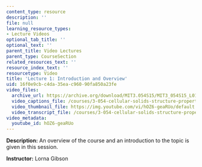 ```yaml
---
content_type: resource
description: ''
file: null
learning_resource_types:
- Lecture Videos
optional_tab_title: ''
optional_text: ''
parent_title: Video Lectures
parent_type: CourseSection
related_resources_text: ''
resource_index_text: ''
resourcetype: Video
title: 'Lecture 1: Introduction and Overview'
uid: 16f0e9cb-c4da-35ea-c960-90fa850a23fe
video_files:
  archive_url: https://archive.org/download/MIT3.054S15/MIT3_054S15_L01_300k.mp4
  video_captions_file: /courses/3-054-cellular-solids-structure-properties-and-applications-spring-2015/228457d989e85fe28ba24608146c7765_hOZ6-geaRUo.vtt
  video_thumbnail_file: https://img.youtube.com/vi/hOZ6-geaRUo/default.jpg
  video_transcript_file: /courses/3-054-cellular-solids-structure-properties-and-applications-spring-2015/e2b0195b2abb4256e63d3391250e7e82_hOZ6-geaRUo.pdf
video_metadata:
  youtube_id: hOZ6-geaRUo
---
```


**Description:** An overview of the course and an introduction to the topic is given in this session.

**Instructor:** Lorna Gibson